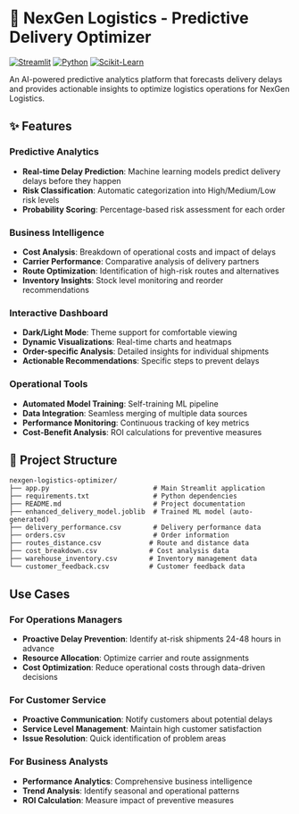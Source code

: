 # 🚚 NexGen Logistics - Predictive Delivery Optimizer

[![Streamlit](https://img.shields.io/badge/Streamlit-FF4B4B?style=for-the-badge&logo=Streamlit&logoColor=white)](https://streamlit.io/)
[![Python](https://img.shields.io/badge/Python-3776AB?style=for-the-badge&logo=python&logoColor=white)](https://python.org)
[![Scikit-Learn](https://img.shields.io/badge/Scikit--Learn-F7931E?style=for-the-badge&logo=scikit-learn&logoColor=white)](https://scikit-learn.org/)

An AI-powered predictive analytics platform that forecasts delivery delays and provides actionable insights to optimize logistics operations for NexGen Logistics.

## ✨ Features

### Predictive Analytics
- **Real-time Delay Prediction**: Machine learning models predict delivery delays before they happen
- **Risk Classification**: Automatic categorization into High/Medium/Low risk levels
- **Probability Scoring**: Percentage-based risk assessment for each order

### Business Intelligence
- **Cost Analysis**: Breakdown of operational costs and impact of delays
- **Carrier Performance**: Comparative analysis of delivery partners
- **Route Optimization**: Identification of high-risk routes and alternatives
- **Inventory Insights**: Stock level monitoring and reorder recommendations

### Interactive Dashboard
- **Dark/Light Mode**: Theme support for comfortable viewing
- **Dynamic Visualizations**: Real-time charts and heatmaps
- **Order-specific Analysis**: Detailed insights for individual shipments
- **Actionable Recommendations**: Specific steps to prevent delays

### Operational Tools
- **Automated Model Training**: Self-training ML pipeline
- **Data Integration**: Seamless merging of multiple data sources
- **Performance Monitoring**: Continuous tracking of key metrics
- **Cost-Benefit Analysis**: ROI calculations for preventive measures


## 📁 Project Structure

```
nexgen-logistics-optimizer/
├── app.py                          # Main Streamlit application
├── requirements.txt                # Python dependencies
├── README.md                       # Project documentation
├── enhanced_delivery_model.joblib  # Trained ML model (auto-generated)
├── delivery_performance.csv        # Delivery performance data
├── orders.csv                      # Order information
├── routes_distance.csv            # Route and distance data
├── cost_breakdown.csv             # Cost analysis data
├── warehouse_inventory.csv        # Inventory management data
└── customer_feedback.csv          # Customer feedback data
```


##  Use Cases

### For Operations Managers
- **Proactive Delay Prevention**: Identify at-risk shipments 24-48 hours in advance
- **Resource Allocation**: Optimize carrier and route assignments
- **Cost Optimization**: Reduce operational costs through data-driven decisions

### For Customer Service
- **Proactive Communication**: Notify customers about potential delays
- **Service Level Management**: Maintain high customer satisfaction
- **Issue Resolution**: Quick identification of problem areas

### For Business Analysts
- **Performance Analytics**: Comprehensive business intelligence
- **Trend Analysis**: Identify seasonal and operational patterns
- **ROI Calculation**: Measure impact of preventive measures

</div>
